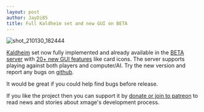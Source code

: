 ```yaml
---
layout: post
author: JayDi85
title: Full Kaldheim set and new GUI on BETA
---
```

![shot_210130_182444](https://user-images.githubusercontent.com/8344157/106358921-8ff56d80-6328-11eb-8a7f-b4095f4af131.png)

[Kaldheim](https://github.com/magefree/mage/issues/7248) set now fully implemented 
and already available in the [BETA server](https://xmage.today/) with [20+ new GUI features](https://github.com/magefree/mage/pull/7467) like card icons.
The server supports playing against both players and computer/AI.
Try the new version and report any bugs on [github](https://github.com/magefree/mage/issues).

It would be great if you could help find bugs before release.

If you like the project then you can support it by [donate or join to patreon](https://xmage.today/#donate) to read news and stories about xmage's development process.